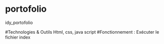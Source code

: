 # portofolio
idy_portofolio

#Technologies & Outils
Html, css, java script
#Fonctionnement : 
Exécuter le fichier index
